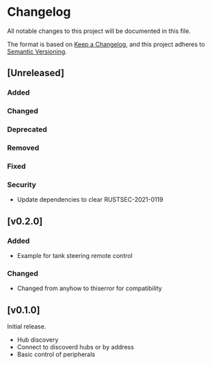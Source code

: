# Changelog
All notable changes to this project will be documented in this file.

The format is based on [Keep a Changelog](https://keepachangelog.com/en/1.0.0/),
and this project adheres to [Semantic Versioning](https://semver.org/spec/v2.0.0.html).

## [Unreleased]
### Added

### Changed

### Deprecated

### Removed

### Fixed

### Security
* Update dependencies to clear RUSTSEC-2021-0119

## [v0.2.0]
### Added
* Example for tank steering remote control

### Changed
* Changed from anyhow to thiserror for compatibility

## [v0.1.0]
Initial release.
* Hub discovery
* Connect to discoverd hubs or by address
* Basic control of peripherals
